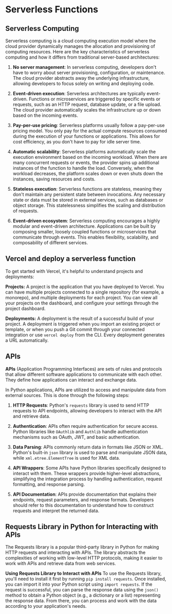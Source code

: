 
# Serverless Functions

## Serverless Computing

Serverless computing is a cloud computing execution model where the cloud provider dynamically manages the allocation and provisioning of computing resources. Here are the key characteristics of serverless computing and how it differs from traditional server-based architectures:

1. **No server management**: In serverless computing, developers don't have to worry about server provisioning, configuration, or maintenance. The cloud provider abstracts away the underlying infrastructure, allowing developers to focus solely on writing and deploying code.

2. **Event-driven execution**: Serverless architectures are typically event-driven. Functions or microservices are triggered by specific events or requests, such as an HTTP request, database update, or a file upload. The cloud provider automatically scales the infrastructure up or down based on the incoming events.

3. **Pay-per-use pricing**: Serverless platforms usually follow a pay-per-use pricing model. You only pay for the actual compute resources consumed during the execution of your functions or applications. This allows for cost efficiency, as you don't have to pay for idle server time.

4. **Automatic scalability**: Serverless platforms automatically scale the execution environment based on the incoming workload. When there are many concurrent requests or events, the provider spins up additional instances of the function to handle the load. Conversely, when the workload decreases, the platform scales down or even shuts down the instances, saving resources and costs.

5. **Stateless execution**: Serverless functions are stateless, meaning they don't maintain any persistent state between invocations. Any necessary state or data must be stored in external services, such as databases or object storage. This statelessness simplifies the scaling and distribution of requests.

6. **Event-driven ecosystem**: Serverless computing encourages a highly modular and event-driven architecture. Applications can be built by composing smaller, loosely coupled functions or microservices that communicate through events. This enables flexibility, scalability, and composability of different services.

## Vercel and deploy a serverless function

To get started with Vercel, it's helpful to understand projects and deployments:

**Projects:** A project is the application that you have deployed to Vercel. You can have multiple projects connected to a single repository (for example, a monorepo), and multiple deployments for each project. You can view all your projects on the dashboard, and configure your settings through the project dashboard.

**Deployments:** A deployment is the result of a successful build of your project. A deployment is triggered when you import an existing project or template, or when you push a Git commit through your connected integration or use `vercel deploy` from the CLI. Every deployment generates a URL automatically.

## APIs

**APIs** (Application Programming Interfaces) are sets of rules and protocols that allow different software applications to communicate with each other. They define how applications can interact and exchange data.

In Python applications, APIs are utilized to access and manipulate data from external sources. This is done through the following steps:

1. **HTTP Requests**: Python's `requests` library is used to send HTTP requests to API endpoints, allowing developers to interact with the API and retrieve data.

2. **Authentication**: APIs often require authentication for secure access. Python libraries like `OAuthlib` and `Authlib` handle authentication mechanisms such as OAuth, JWT, and basic authentication.

3. **Data Parsing**: APIs commonly return data in formats like JSON or XML. Python's built-in `json` library is used to parse and manipulate JSON data, while `xml.etree.ElementTree` is used for XML data.

4. **API Wrappers**: Some APIs have Python libraries specifically designed to interact with them. These wrappers provide higher-level abstractions, simplifying the integration process by handling authentication, request formatting, and response parsing.

5. **API Documentation**: APIs provide documentation that explains their endpoints, request parameters, and response formats. Developers should refer to this documentation to understand how to construct requests and interpret the returned data.

## Requests Library in Python for Interacting with APIs

The Requests library is a popular third-party library in Python for making HTTP requests and interacting with APIs. The library abstracts the complexities of working with low-level HTTP protocols, making it easier to work with APIs and retrieve data from web services.

**Using Requests Library to Interact with APIs**
To use the Requests library, you'll need to install it first by running `pip install requests`. Once installed, you can import it into your Python script using `import requests`. If the request is successful, you can parse the response data using the `json()` method to obtain a Python object (e.g., a dictionary or a list) representing the response data. From there, you can process and work with the data according to your application's needs.
